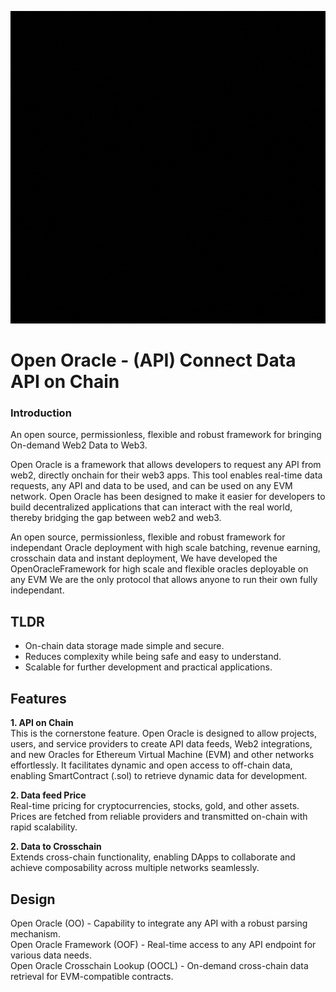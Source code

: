 <p align="center">
 <a href="https://linktr.ee/nid_z">
      <picture>
        <img alt="logo" src="https://github.com/nidz-the-fact/open-oracle/blob/main/openoracle-present.gif" width="100%" height="500">
      </picture>
 </a>
</p>

# Open Oracle - (API) Connect Data API on Chain

### Introduction
An open source, permissionless, flexible and robust framework for bringing On-demand Web2 Data to Web3.


Open Oracle is a framework that allows developers to request any API from web2, directly onchain for their web3 apps. This tool enables real-time data requests, any API and data to be used, and can be used on any EVM network. Open Oracle has been designed to make it easier for developers to build decentralized applications that can interact with the real world, thereby bridging the gap between web2 and web3.

An open source, permissionless, flexible and robust framework for independant Oracle deployment with high scale batching, revenue earning, crosschain data and instant deployment, We have developed the OpenOracleFramework for high scale and flexible oracles deployable on any EVM We are the only protocol that allows anyone to run their own fully independant.

## TLDR
- On-chain data storage made simple and secure.
- Reduces complexity while being safe and easy to understand.
- Scalable for further development and practical applications.

## Features
**1. API on Chain** <br>
This is the cornerstone feature. Open Oracle is designed to allow projects, users, and service providers to create API data feeds, Web2 integrations, and new Oracles for Ethereum Virtual Machine (EVM) and other networks effortlessly. It facilitates dynamic and open access to off-chain data, enabling SmartContract (.sol) to retrieve dynamic data for development.

**2. Data feed Price** <br>
Real-time pricing for cryptocurrencies, stocks, gold, and other assets. Prices are fetched from reliable providers and transmitted on-chain with rapid scalability.

**2. Data to Crosschain**  <br>
Extends cross-chain functionality, enabling DApps to collaborate and achieve composability across multiple networks seamlessly.

## Design
Open Oracle (OO) - Capability to integrate any API with a robust parsing mechanism. <br>
Open Oracle Framework (OOF) - Real-time access to any API endpoint for various data needs. <br>
Open Oracle Crosschain Lookup (OOCL) - On-demand cross-chain data retrieval for EVM-compatible contracts.
